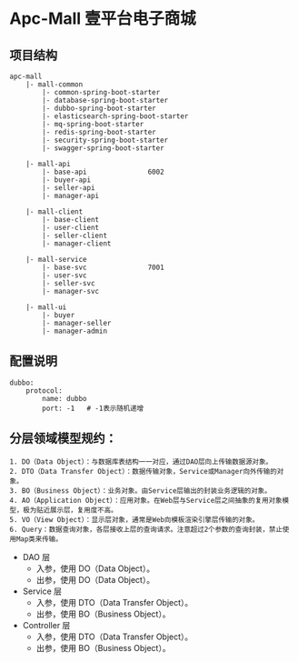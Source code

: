 # Apc-Mall 壹平台电子商城


## 项目结构

    apc-mall
        |- mall-common
            |- common-spring-boot-starter
            |- database-spring-boot-starter
            |- dubbo-spring-boot-starter
            |- elasticsearch-spring-boot-starter
            |- mq-spring-boot-starter
            |- redis-spring-boot-starter
            |- security-spring-boot-starter
            |- swagger-spring-boot-starter
            
        |- mall-api
            |- base-api               6002
            |- buyer-api
            |- seller-api
            |- manager-api
            
        |- mall-client
            |- base-client
            |- user-client
            |- seller-client
            |- manager-client
            
        |- mall-service
            |- base-svc               7001
            |- user-svc
            |- seller-svc
            |- manager-svc
            
        |- mall-ui
            |- buyer
            |- manager-seller
            |- manager-admin
            

## 配置说明
    dubbo:
        protocol:
            name: dubbo
            port: -1   # -1表示随机递增

## 分层领域模型规约：

    1. DO（Data Object）：与数据库表结构一一对应，通过DAO层向上传输数据源对象。
    2. DTO（Data Transfer Object）：数据传输对象，Service或Manager向外传输的对象。
    3. BO（Business Object）：业务对象。由Service层输出的封装业务逻辑的对象。
    4. AO（Application Object）：应用对象。在Web层与Service层之间抽象的复用对象模型，极为贴近展示层，复用度不高。
    5. VO（View Object）：显示层对象，通常是Web向模板渲染引擎层传输的对象。
    6. Query：数据查询对象，各层接收上层的查询请求。注意超过2个参数的查询封装，禁止使用Map类来传输。
    

- DAO 层
    - 入参，使用 DO（Data Object）。
    - 出参，使用 DO（Data Object）。
- Service 层
    - 入参，使用 DTO（Data Transfer Object）。
    - 出参，使用 BO（Business Object）。
- Controller 层
    - 入参，使用 DTO（Data Transfer Object）。
    - 出参，使用 BO（Business Object）。